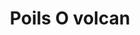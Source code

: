 ---
title: "Poils O volcan"
url: /cournon-dauvergne/poils-o-volcan/
shop: toilettage des animaux
---